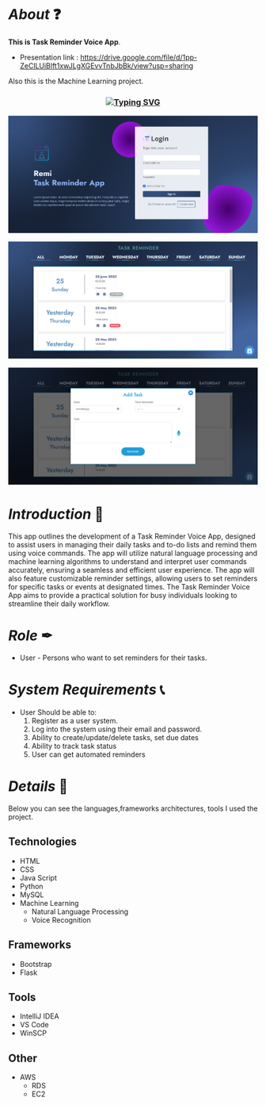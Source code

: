 # *About* ❓
**This is Task Reminder Voice App**.

 * Presentation link : https://drive.google.com/file/d/1pp-ZeClLUiBlft1xwJLgXGEvvTnbJbBk/view?usp=sharing

Also this is the Machine Learning project.

<h3 align="center"><a href="https://git.io/typing-svg" align="center"><img align="center" src="https://readme-typing-svg.herokuapp.com?font=Fira+Code&size=25&duration=4000&center=true&vCenter=true&width=435&lines=Task+Reminder+Voice+App" alt="Typing SVG" style="max-width:100%" /></a></h3>

![todo](assets/images/login.png)

![todo](assets/images/todos.png)

![todo](assets/images/addtask.png)

# *Introduction* 📝
This app outlines the development of a Task Reminder Voice App, designed
to assist users in managing their daily tasks and to-do lists and remind them
using voice commands. The app will utilize natural language processing and
machine learning algorithms to understand and interpret user commands
accurately, ensuring a seamless and efficient user experience. The app will
also feature customizable reminder settings, allowing users to set reminders
for specific tasks or events at designated times. The Task Reminder Voice
App aims to provide a practical solution for busy individuals looking to
streamline their daily workflow.

# *Role* ✒
* User - Persons who want to set reminders for their tasks.

# *System Requirements* 📞
* User Should be able to:
  1. Register as a user system.
  2. Log into the system using their email and password.
  3. Ability to create/update/delete tasks, set due dates
  4. Ability to track task status
  5. User can get automated reminders
      
# *Details* 🔖
Below you can see the languages,frameworks architectures, tools I used  the project. 

## Technologies
* HTML
* CSS
* Java Script
* Python
* MySQL
* Machine Learning
  * Natural Language Processing
  * Voice Recognition

## Frameworks

* Bootstrap
* Flask

## Tools

* IntelliJ IDEA
* VS Code
* WinSCP

## Other

* AWS
  * RDS
  * EC2


